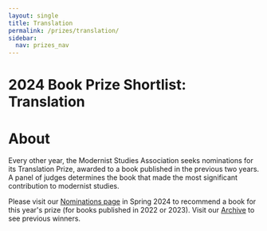 ```yaml
---
layout: single
title: Translation
permalink: /prizes/translation/
sidebar:
  nav: prizes_nav
---
```


<h1>2024 Book Prize Shortlist: Translation</h1>
							
<h1>About</h1>
<p>Every other year, the Modernist Studies Association seeks nominations for
	its Translation Prize, awarded to a book published in the
	previous two years. A panel of judges determines the book that made the
	most significant contribution to modernist studies.<br />
<p>Please visit our <a href="/prize/nominate.html">Nominations page</a>
	in Spring 2024 to recommend a book for this year's prize (for books
	published in 2022 or 2023). Visit our <a href="/prize/archive.html"
		>Archive</a> to see previous winners.</p>
		
<!--
<p>The Modernist Studies Association has announced its short list for
	the 2023 MSA Book Prize for an Edition, Anthology, or Essay
	Collection published in 2021 or 2022. We offer our congratulations
	to all of the finalists. This prize is awarded every other year.</p>
<!-- FIRST NOMINEE -->
<!--
<div>
	<img
		src="https://images.routledge.com/common/jackets/crclarge/978036746/9780367466442.jpg"
		width="100" height="150" align="right" style="padding:10px;" />
	<p>
		<br />
		<strong>WINNERS: Kirby Brown, Stephen Ross, and Alana Sayers, eds. <em><a
					href="https://www.routledge.com/The-Routledge-Handbook-of-North-American-Indigenous-Modernisms/Brown-Ross-Sayers/p/book/9780367466442"
					target="_blank">The Routledge Handbook of North
					American Indigenous Modernisms</a></em> (Routledge,
			2022)</strong>
	</p>
	<p>The <em>Routledge Handbook of North American Indigenous
			Modernisms</em> explores Indigenous lives, literatures, and
		cultural productions in North American from the late nineteenth
		and early twentieth centuries. The volume crucially reshapes
		canonicity in this period, attending to the ways that, in
		contributor Philip J. Deloria’s words, “Indigenous Modernism
		transformed the modern itself.” Chapters are exemplary for their
		interdisciplinary scope and transnational juxtapositions, taking
		up the ties between Indigenous and Black communities in the
		Mississippi Delta, oral histories of the General Allotment Act,
		representations of indigeneity in Caribbean print cultures, and
		the Alaska Native solidarity networks, amongst other historical
		and political constellations. The volume highlights key figures
		of Indigenous cultural production and activism, including
		Zitkála-Šá, Lynn Riggs, Paul Green, Henry Starr, Mourning Dove,
		John Joseph Mathews, Joy Harjo, and Kent Monkman. Insisting upon
		the centrality of settler-colonial dispossession to any
		accounting of the modern, alongside longstanding histories of
		native survivance, this powerful account of Indigenous thought
		and action will be an essential resource for scholars and
		teachers.<br /><br /></p>
</div>
<div>
	<img
		src="https://pennsylvania-press-us.imgix.net/covers/9780812225044.jpg"
		width="100" height="150" align="right" style="padding:10px;" />
	<p>
		<br />
		<strong>Jacqueline Bhabha, Caroline Elkins, and Margareta
			Matache, eds. <em><a
					href="https://www.pennpress.org/9780812225044/time-for-reparations/"
					target="_blank">Time for Reparations: A Global
					Perspective</a></em> (University of Pennsylvania
			Press, 2021)</strong>
	</p>
	<p><em>Time for Reparations</em> is an intervention that the New
		Modernist Studies needs. The multidisciplinary contributors in
		this essay collection explicate the global “traces carved by
		unrepaired past injustice”— the long-lasting pain that various
		nations, peoples, and communities endure. This collection raises
		questions that will help reorient the theoretical and historical
		horizons of the New Modernist Studies. For example: how do past
		injustices transmit across generations and shape present
		disempowerment? What are responsible and effective forms of
		reparation? How does activist scholarship link the histories of
		injustices to contemporary political changes? Through these
		questions, <em>Time for Reparations</em> traces how the past
		remains central to current injustices through four topical
		sections—“Addressing the Legacy of Slavery,” “Reparations:
		Precedents and Lessons Learned,” and “Outstanding Issues:
		Unrepaired State-Sponsored Collective Injustice,” and “Ways
		Forward for Reparations.” <em>Time for Reparations</em>
		catalyzes a fundamental shift of conceptual frameworks in
		approaching twentieth-century political and cultural histories.
		<br /><br /></p>
</div>
<!-- SECOND NOMINEE -->

<!-- THIRD NOMINEE -->
<!--
<div>
	<img
		src="https://assets.cambridge.org/97811087/37449/cover/9781108737449.jpg"
		width="100" height="150" align="left" style="padding:10px;" />
	<p>
		<br />
		<strong>Rachel Farebrother & Miriam Thaggert, eds., <em><a
					href="https://www.cambridge.org/core/books/history-of-the-harlem-renaissance/FA8A4106E9340E65106B1EF892EF92AF?utm_campaign=shareaholic&utm_medium=copy_link&utm_source=bookmark"
					target="_blank">A History of the Harlem
					Renaissance</a></em> (Cambridge University Press,
			2021)</strong>
	</p>
	<p>Rachel Farebrother and Miriam Thaggert’s <em>A History of the
			Harlem Renaissance</em> is an exceptionally thoughtful
		volume that brings fresh perspective to a much-studied period of
		literary innovation. The titular qualifier that announces this
		as a history, rather than the history, acknowledges the
		contributions to the field that have preceded it, and sets off
		the work of this volume as additive, or, as the editors put it
		in their introduction, as participating in “a long tradition of
		revising, re-reading, and remaking the Harlem Renaissance” (11).
		It makes welcome additions and revisions indeed, both bringing
		new texts into the spotlight and refocusing scholarly attention
		on form and genre in particular. Bringing together literature
		with visual culture, popular culture, dance, and music, the book
		covers well-known genres and also exceeds them to attend to
		biography, bildungsroman, roman à clef, children’s literature,
		short story, film, and more. The volume is not only an
		introduction to the literature and history of the period, but
		also to the histories, theories, and methodologies of the
		scholarship that has been published about it. The editors’
		introduction usefully outlines the ways in which African
		American literary criticism and black studies more broadly can
		be historicised by attending to the ways that the stakes of the
		field have been articulated through iterative reevaluations of
		the cultural production of the Harlem Renaissance period, and an
		afterword by Deborah McDowell assesses what the scholarship
		collected here portends for the future of the field. Across four
		sections of critical essays engaged with “Re-Reading,”
		“Experimenting,” “Re-Mapping,” and “Performing” the New Negro,
		the contributors offer exceptionally incisive and insightful
		considerations, both deep and wide-ranging, of the history and
		legacy of this influential movement in African American literary
		history.<br /><br />
	</p>
</div>
<!-- FOURTH NOMINEE -->
<!--
<div>
	<img
		src="https://www.psupress.org/images/covers/294wide/978-0-271-09135-8md_294.jpg"
		width="100" height="150" align="right" style="padding:10px;" />
	<p>
		<br />
		<strong>Eliot H. King and Abigail Susik, eds., <em><a
					href="https://www.psupress.org/books/titles/978-0-271-09135-8.html"
					target="_blank">Radical Dreams: Surrealism,
					Counterculture, Resistance</a></em> (Pennsylvania
			State University Press, 2022)</strong>
	</p>
	<p><em>Radical Dreams: Surrealism, Counterculture, Resistance</em>
		shifts the traditional timeline of the surrealist movement,
		moving beyond the interwar period to the 1960s, 1970s, and
		1980s. This shift highlights the ties between a surrealist
		aesthetic and radical politics, turning to the affinity groups,
		underground subcultures, and student protest movements that
		pronounced a commitment to surrealism as a mode of
		anti-authoritarian resistance. A reconsideration of “Surrealism
		as Radicalism,” as the introductory essay posits, leads to a
		suite of essays that are particularly impressive for their
		interdisciplinary breadth and transnational contours. Chapters
		turn to the student protests of May ’68, Afrosurrealism, the
		Situationist International, the Wobblies, and London punk. New
		constellations emerge through the juxtaposition of a variety of
		artists and political actors, including Charles Fourier, Roberto
		Matta, Robert Rauschenberg, and Ted Joans. Drawing out the
		interactions between late surrealist currents and a variety of
		New Left political formations, spanning the sexual revolution to
			<em>Earth First!</em>, this volume importantly reshapes the
		historical contours of surrealism’s legacy.<br /><br /></p>
</div>
<hr />
<!-- COMMITTEE -->
<!--
<p><strong>MSA 2023 Edition, Anthology, or Collection Prize
		Committee</strong><br /> Juno Richards (Yale University),
	Chair<br />Amy Tang (University of Fraser Valley)<br />Joan Lubin
	(Durham University) </p>
<hr />
<h1>About</h1>
<p>Every other year, the Modernist Studies Association seeks nominations
	for its Edition, Anthology, or Essay Collection Prize, awarded to a
	work published in the previous two years. A panel of judges
	determines the work that made the most significant contribution to
	modernist studies. A book first published in another year will not
	be eligible for the prize. This exclusion applies even if a new
	edition (paperback or revised, for example) was published in the
	award year. 
<p>Please visit our <a href="/prize/nominate.html">Nominations</a> in
	spring 2025 to recommend a book for the next prize (for books
	published in 2023 and 2024). Visit our <a
		href="/prize/archive.html">Archive</a> to see previous
	winners.</p>
<!-- #EndEditable -->